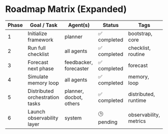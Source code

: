 # Roadmap Matrix (Expanded)

| Phase | Goal / Task                        | Agent(s)                   | Status        | Tags                       |
|-------|------------------------------------|----------------------------|----------------|----------------------------|
| 1     | Initialize framework               | planner                    | ✅ completed   | bootstrap, core            |
| 2     | Run full checklist                 | all agents                 | ✅ completed   | checklist, routine         |
| 3     | Forecast next phase                | feedbacker, forecaster     | ✅ completed   | forecast                   |
| 4     | Simulate memory loop               | all agents                 | ✅ completed   | memory, loop               |
| 5     | Distributed orchestration tasks    | planner, docbot, others    | ✅ completed   | distributed, runtime       |
| 6     | Launch observability layer         | system                     | 🕒 pending     | observability, metrics     |


<!-- linked feature: memory bank -->

<!-- linked feature: pipelines -->

<!-- linked feature: logs -->

<!-- linked feature: checklists -->

<!-- linked feature: routines -->

<!-- linked feature: identities -->

<!-- linked feature: goals -->

<!-- linked feature: specs -->

<!-- linked feature: schemas -->

<!-- linked feature: config -->

<!-- linked feature: diary -->

<!-- linked feature: evaluation -->

<!-- linked feature: feedbacks -->

<!-- linked feature: forecasts -->

<!-- linked feature: governance -->

<!-- linked feature: intents -->

<!-- linked feature: plans -->

<!-- linked feature: simulations -->

<!-- linked feature: tests -->

<!-- linked feature: tooling -->

<!-- linked feature: routing metadata -->